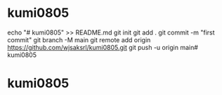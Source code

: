 # kumi0805
echo "# kumi0805" >> README.md
git init
git add .
git commit -m "first commit"
git branch -M main
git remote add origin https://github.com/wjsaksrl/kumi0805.git
git push -u origin main# kumi0805
# kumi0805
